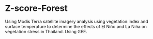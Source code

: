 # Z-score-Forest
Using Modis Terra satellite imagery analysis using vegetation index and surface temperature to determine the effects of El Niño and La Niña on vegetation stress in Thailand.
Using GEE.
